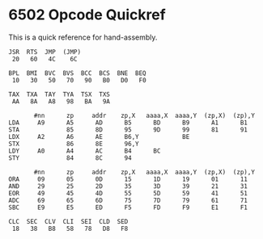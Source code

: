 6502 Opcode Quickref
====================

This is a quick reference for hand-assembly.

    JSR  RTS  JMP  (JMP)
     20   60   4C    6C

    BPL  BMI  BVC  BVS  BCC  BCS  BNE  BEQ
     10   30   50   70   90   B0   D0   F0

    TAX  TXA  TAY  TYA  TSX  TXS
     AA   8A   A8   98   BA   9A

           #nn      zp     addr    zp,X   aaaa,X  aaaa,Y  (zp,X)  (zp),Y
    LDA     A9      A5      AD      B5      BD      B9      A1      B1
    STA             85      8D      95      9D      99      81      91
    LDX     A2      A6      AE      B6,Y            BE
    STX             86      8E      96,Y
    LDY     A0      A4      AC      B4      BC
    STY             84      8C      94

           #nn      zp     addr    zp,X   aaaa,X  aaaa,Y  (zp,X)  (zp),Y
    ORA     09      05      0D      15      1D      19      01      11
    AND     29      25      2D      35      3D      39      21      31
    EOR     49      45      4D      55      5D      59      41      51
    ADC     69      65      6D      75      7D      79      61      71
    SBC     E9      E5      ED      F5      FD      F9      E1      F1

    CLC  SEC  CLV  CLI  SEI  CLD  SED
     18   38   B8   58   78   D8   F8
